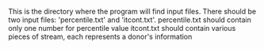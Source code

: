 
This is the directory where the program will find input files.
There should be two input files: 'percentile.txt' and 'itcont.txt'.
  percentile.txt should contain only one number for percentile value
  itcont.txt should contain various pieces of stream, each represents a donor's information
